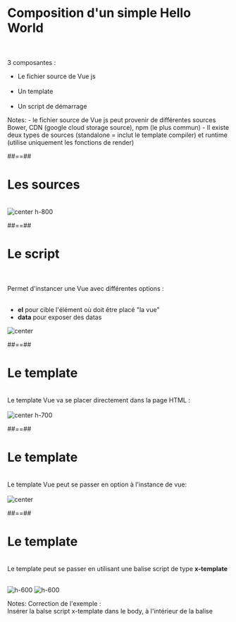 <!-- .slide: class="sfeir-basic-slide" -->
# Composition d'un simple Hello World
<br><br>
<span>3 composantes : <span>
<ul>
    <li>Le fichier source de Vue js</li><br>
    <li>Un template</li><br>
    <li>Un script de démarrage</li>
</ul>
Notes:
 - le fichier source de Vue js peut provenir de différentes sources Bower, CDN (google cloud storage source), npm (le plus commun)
 - Il existe deux types de sources (standalone = inclut le template compiler) et runtime (utilise uniquement les fonctions de render)

##==##

<!-- .slide: class="sfeir-basic-slide" -->
# Les sources
<br>
<img alt="center h-800" src="assets/images/school/basics/source_exemple.png">

##==##

<!-- .slide: class="sfeir-basic-slide" -->
# Le script
<div>
<br><br>
    Permet d'instancer une Vue avec différentes options :
    <br><br>
    <ul>
        <li><strong>el</strong> pour cible l'élément où doit être placé "la vue"<br>
        <li><strong>data</strong> pour exposer des datas
    <ul>
</div>
<div>
    <img alt="center" src="assets/images/school/basics/script_exemple.png">
</div>

##==##

<!-- .slide: class="sfeir-basic-slide" -->
# Le template
<br>
Le template Vue va se placer directement dans la page HTML :
<br><br>
<img alt="center h-700" src="assets/images/school/basics/template_exemple.png">

##==##

<!-- .slide: class="sfeir-basic-slide" -->
# Le template
<br>
Le template Vue peut se passer en option à l'instance de vue:
<br><br>
<img alt="center" src="assets/images/school/basics/template_option_instance_exemple.png">

##==##

<!-- .slide: class="sfeir-basic-slide" -->
# Le template
<br>
Le template peut se passer en utilisant une balise script de type <strong>x-template</strong><br><br>
<p class="inline-flex">
    <img alt="h-600" src="assets/images/school/basics/x-template_script_exemple.png">
    <img alt="h-600" src="assets/images/school/basics/x-template_html_exemple.png">
</p>

Notes:
Correction de l'exemple :<br>
Insérer la balse script x-template dans le body, à l'intérieur de la balise <div id="app"></div>
